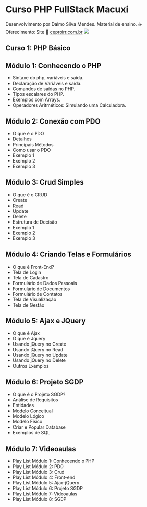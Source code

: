 # Curso PHP FullStack Macuxi
Desenvolvimento por Dalmo Silva Mendes. Material de ensino.
:coffee: Oferecimento: Site :link: <a title="CEPROIRR.COM.BR" href="https://www.ceproirr.com.br/" target="_blank">ceproirr.com.br</a> <img style="text-align: center;" src="https://www.ceproirr.com.br/themes/wc_ceproirr/images/favicon.png"><BR>
<h2>Curso 1: PHP Básico</h2>
<h2>Módulo 1: Conhecendo o PHP </h2>
<ul>
<li>Sintaxe do php, variáveis e saída.</li>
<li>Declaração de Variáveis e saída.</li>
<li>Comandos de saídas no PHP.</li>
<li>Tipos escalares do PHP.</li>
<li>Exemplos com Arrays.</li>
<li>Operadores Aritméticos: Simulando uma Calculadora.</i>
</ul>
<h2>Módulo 2: Conexão com PDO</h2>
<ul>
<li>O que é o PDO</li>
<li>Detalhes</li>
<li>Principais Métodos</li>
<li>Como usar o PDO</li>
<li>Exemplo 1</li>
<li>Exemplo 2 </i>
<li>Exemplo 3 </i>
</ul>
<h2>Módulo 3: Crud Simples </h2>
<ul>
<li>O que é o CRUD</li>
<li>Create</li>
<li>Read</li>
<li>Update</li>
<li>Delete</li>
<li>Estrutura de Decisão</i>
<li>Exemplo 1</i>
<li>Exemplo 2</i>
<li>Exemplo 3</i>
</ul>
<h2>Módulo 4: Criando Telas e Formulários </h2>
<ul>
<li>O que é Front-End?</li>
<li>Tela de Login</li>
<li>Tela de Cadastro</li>
<li>Formulário de Dados Pessoais</li>
<li>Formulário de Documentos</li>
<li>Formulário de Contatos</i>
<li>Tela de Visualização</i>
<li>Tela de Gestão</i>
</ul>
<h2>Módulo 5: Ajax e JQuery </h2>
<ul>
<li>O que é Ajax</li>
<li>O que é Jquery</li>
<li>Usando jQuery no Create</li>
<li>Usando jQuery no Read</li>
<li>Usando jQuery no Update</li>
<li>Usando jQuery no Delete</i>
<li>Outros Exemplos</i>
</ul>
<h2>Módulo 6: Projeto SGDP </h2>
<ul>
<li>O que é o Projeto SGDP?</li>
<li>Análise de Requisitos</li>
<li>Entidades</li>
<li>Modelo Conceitual</li>
<li>Modelo Lógico</li>
<li>Modelo Físico</li>
<li>Criar e Popular Database</li>
<li>Exemplos de SQL</i>
</ul>
<h2>Módulo 7: Videoaulas </h2>
<ul>
<li>Play List Módulo 1: Conhecendo o PHP </li>
<li>Play List Módulo 2: PDO </li>
<li>Play List Módulo 3: Crud</li>
<li>Play List Módulo 4: Front-end </li>
<li>Play List Módulo 5: Ajax-jQuery </li>
<li>Play List Módulo 6: Projeto SGDP </li>
<li>Play List Módulo 7: Videoaulas </li>
<li>Play List Módulo 8: SGDP </li>
</ul>
